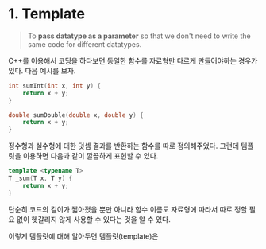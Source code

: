 # 1. Template
> To **pass datatype as a parameter** so that we don't need to write the same code for different datatypes.

C++를 이용해서 코딩을 하다보면 동일한 함수를 자료형만 다르게 만들어야하는 경우가 있다. 다음 예시를 보자.
```cpp
int sumInt(int x, int y) {
    return x + y;
}

double sumDouble(double x, double y) {
    return x + y;
}
```
정수형과 실수형에 대한 덧셈 결과를 반환하는 함수를 따로 정의해주었다. 그런데 템플릿을 이용하면 다음과 같이 깔끔하게 표현할 수 있다.
```cpp
template <typename T>
T _sum(T x, T y) {
    return x + y;
}
```
단순히 코드의 길이가 짧아졌을 뿐만 아니라 함수 이름도 자료형에 따라서 따로 정할 필요 없이 헷갈리지 않게 사용할 수 있다는 것을 알 수 있다.

이렇게 템플릿에 대해 알아두면 
템플릿(template)은 
